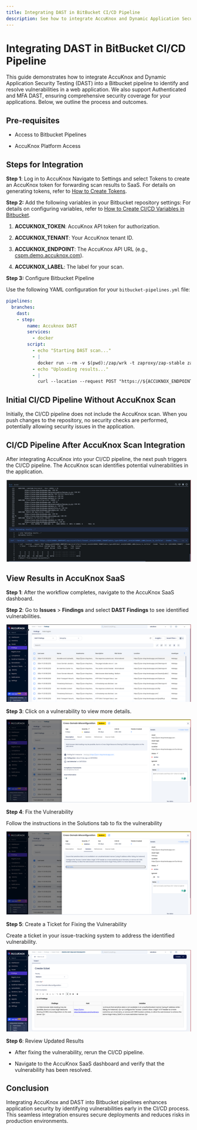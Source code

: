 ```yaml
---
title: Integrating DAST in BitBucket CI/CD Pipeline
description: See how to integrate AccuKnox and Dynamic Application Security Testing (DAST) into a Bitbucket pipeline to identify and resolve vulnerabilities in a web application.
---
```


# Integrating DAST in BitBucket CI/CD Pipeline

This guide demonstrates how to integrate AccuKnox and Dynamic Application Security Testing (DAST) into a Bitbucket pipeline to identify and resolve vulnerabilities in a web application. We also support Authenticated and MFA DAST, ensuring comprehensive security coverage for your applications. Below, we outline the process and outcomes.

## Pre-requisites

- Access to Bitbucket Pipelines

- AccuKnox Platform Access

## Steps for Integration

**Step 1**: Log in to AccuKnox Navigate to Settings and select Tokens to create an AccuKnox token for forwarding scan results to SaaS. For details on generating tokens, refer to [How to Create Tokens](https://help.accuknox.com/how-to/how-to-create-tokens/?h=token "https://help.accuknox.com/how-to/how-to-create-tokens/?h=token").

**Step 2:** Add the following variables in your Bitbucket repository settings: For details on configuring variables, refer to [How to Create CI/CD Variables in Bitbucket](https://support.atlassian.com/bitbucket-cloud/docs/variables-and-secrets/ "https://support.atlassian.com/bitbucket-cloud/docs/variables-and-secrets/").

1. **ACCUKNOX_TOKEN**: AccuKnox API token for authorization.

2. **ACCUKNOX_TENANT**: Your AccuKnox tenant ID.

3. **ACCUKNOX_ENDPOINT**: The AccuKnox API URL (e.g., [cspm.demo.accuknox.com](http://cspm.demo.accuknox.com/ "http://cspm.demo.accuknox.com")).

4. **ACCUKNOX_LABEL**: The label for your scan.

**Step 3:** Configure Bitbucket Pipeline

Use the following YAML configuration for your `bitbucket-pipelines.yml` file:

```yaml
pipelines:
  branches:
    dast:
    - step:
        name: Accuknox DAST
        services:
          - docker
        script:
          - echo "Starting DAST scan..."
          - |
            docker run --rm -v $(pwd):/zap/wrk -t zaproxy/zap-stable zap-baseline.py -t https://juice-shop.herokuapp.com/ -J results.json -I
          - echo "Uploading results..."
          - |
            curl --location --request POST "https://${ACCUKNOX_ENDPOINT}/api/v1/artifact/?tenant_id=${ACCUKNOX_TENANT}&data_type=ZAP&label_id=${ACCUKNOX_LABEL}&save_to_s3=false" --header "Tenant-Id: ${ACCUKNOX_TENANT}" --header "Authorization: Bearer ${ACCUKNOX_TOKEN}" --form 'file=@"results.json"'
```

## Initial CI/CD Pipeline Without AccuKnox Scan

Initially, the CI/CD pipeline does not include the AccuKnox scan. When you push changes to the repository, no security checks are performed, potentially allowing security issues in the application.

## CI/CD Pipeline After AccuKnox Scan Integration

After integrating AccuKnox into your CI/CD pipeline, the next push triggers the CI/CD pipeline. The AccuKnox scan identifies potential vulnerabilities in the application.

![alt](./images/bitbucket-dast/1.png)

## View Results in AccuKnox SaaS

**Step 1**: After the workflow completes, navigate to the AccuKnox SaaS dashboard.

**Step 2**: Go to **Issues** > **Findings** and select **DAST Findings** to see identified vulnerabilities.

![alt](./images/bitbucket-dast/2.png)

**Step 3**: Click on a vulnerability to view more details.

![alt](./images/bitbucket-dast/3.png)

**Step 4**: Fix the Vulnerability

Follow the instructions in the Solutions tab to fix the vulnerability

![alt](./images/bitbucket-dast/4.png)

**Step 5**: Create a Ticket for Fixing the Vulnerability

Create a ticket in your issue-tracking system to address the identified vulnerability.

![alt](./images/bitbucket-dast/5.png)

**Step 6**: Review Updated Results

- After fixing the vulnerability, rerun the CI/CD pipeline.

- Navigate to the AccuKnox SaaS dashboard and verify that the vulnerability has been resolved.

## Conclusion

Integrating AccuKnox and DAST into Bitbucket pipelines enhances application security by identifying vulnerabilities early in the CI/CD process. This seamless integration ensures secure deployments and reduces risks in production environments.
